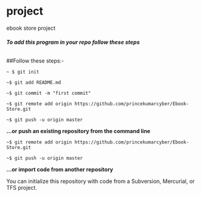 # project
ebook store project 
###### **To add this program in your repo follow these steps**

##Follow these steps:-
```
~ $ git init

~$ git add README.md

~$ git commit -m "first commit"

~$ git remote add origin https://github.com/princekumarcyber/Ebook-Store.git

~$ git push -u origin master 
``` 

**…or push an existing repository from the command line**

```
~$ git remote add origin https://github.com/princekumarcyber/Ebook-Store.git

~$ git push -u origin master
```

**…or import code from another repository**

You can initialize this repository with code from a Subversion, Mercurial, or TFS project.
